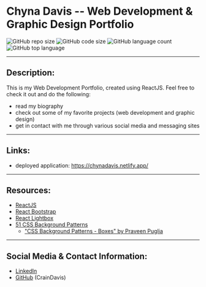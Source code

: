# Chyna Davis -- Web Development & Graphic Design Portfolio
  ![GitHub repo size](https://img.shields.io/github/repo-size/CrainDavis/WebDevPortfolio?style=for-the-badge) ![GitHub code size](https://img.shields.io/github/languages/code-size/CrainDavis/WebDevPortfolio?color=gold&style=for-the-badge) ![GitHub language count](https://img.shields.io/github/languages/count/CrainDavis/WebDevPortfolio?color=green&style=for-the-badge) ![GitHub top language](https://img.shields.io/github/languages/top/CrainDavis/WebDevPortfolio?color=red&style=for-the-badge)

---

## Description:
This is my Web Development Portfolio, created using ReactJS. Feel free to check it out and do the following:
* read my biography
* check out some of my favorite projects (web development and graphic design)
* get in contact with me through various social media and messaging sites

---

## Links:
* deployed application: https://chynadavis.netlify.app/

---

## Resources:
* [ReactJS](https://reactjs.org/)
* [React Bootstrap](https://react-bootstrap.github.io/getting-started/introduction)
* [React Lightbox](https://www.npmjs.com/package/react-image-lightbox)
* [51 CSS Background Patterns](https://freefrontend.com/css-background-patterns/)
    * ["CSS Background Patterns - Boxes" by Praveen Puglia](https://codepen.io/praveenpuglia/pen/MyNpXQ)

---

## Social Media & Contact Information:
* [LinkedIn](https://linkedin.com/in/chyna-davis)
* [GitHub](https://github.com/CrainDavis) (CrainDavis)

